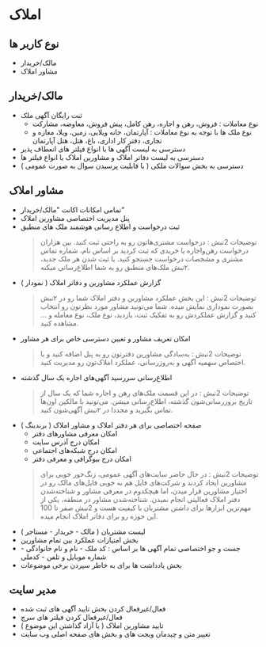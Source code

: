 # املاک

## نوع کاربر ها
- مالک/خریدار
- مشاور املاک

## مالک/خریدار
- ثبت رایگان آگهی ملک
  - نوع معاملات : فروش، رهن و اجاره، رهن کامل، پیش فروش، معاوضه، مشارکت
  - نوع ملک ها با توجه به نوع معاملات : آپارتمان، خانه ویلایی، زمین، ویلا، مغازه و تجاری، دفتر کار اداری، باغ، هتل، هتل آپارتمان
- دسترسی به لیست آگهی ها با انواع فیلتر های انعطاف پذیر
- دسترسی به لیست دفاتر املاک و مشاورین املاک با انواع فیلتر ها
- دسترسی به بخش سوالات ملکی ( با قابلیت پرسیدن سوال به صورت عمومی )

## مشاور املاک
- تمامی امکانات اکانت "مالک/خریدار"
- پنل مدیریت اختصاصی مشاورین املاک
- ثبت درخواست و اطلاع رسانی هوشمند ملک های منطبق
  > توضیحات 2نبش : درخواست مشتری‌هاتون رو به راحتی ثبت کنید. بین هزاران درخواست رهن‌و‌اجاره‌ یا خریدی که ثبت کردید بر اساس نام، شماره تماس مشتری و مشخصات درخواست جستجو کنید. با ثبت شدن هر ملک جدید، ۲نبش ملک‌های منطبق رو به شما اطلاع‌رسانی میکنه.
- گزارش عملکرد مشاورین و دفاتر املاک ( نمودار )
  > توضیحات 2نبش : این بخش عملکرد مشاورین و دفتر املاک شما رو در ۲نبش بصورت نموداری نمایش میده. شما می‌تونید مشاور مورد نظرتون رو انتخاب کنید و گزارش عملکردش رو به تفکیک ثبت، بازدید، نوع ملک، نوع معامله و ... مشاهده کنید.
- امکان تعریف مشاور و تعیین دسترسی خاص برای هر مشاور
  > توضیحات 2نبش : به‌سادگی مشاورین‌ دفترتون رو به پنل اضافه کنید و با اختصاص سهمیه‌ آگهی و به‌روزرسانی، عملکرد املاک‌تون رو مدیریت کنید.
- اطلاع‌رسانی سررسید آگهی‌های اجاره‌ یک سال گذشته
  > توضیحات 2نبش : در این قسمت ملک‌های رهن و اجاره‌ شما که یک سال از تاریخ بروزرسانی‌شون گذشته، اطلاع‌رسانی میشن. می‌تونید با مالکین اون‌ها تماس بگیرید و مجددا در ۲نبش آگهی‌شون کنید.
- صفحه اختصاصی برای هر دفتر املاک و مشاور املاک ( برندینگ )
  - امکان معرفی مشاورهای دفتر
  - امکان درج آدرس سایت
  - امکان درج شبکه‌های اجتماعی
  - امکان درج بیوگرافی و معرفی دفتر
  > توضیحات 2نبش : در حال حاضر سایت‌های آگهی عمومی، زنگ‌خور خوبی برای مشاورین ایجاد کردند و شرکت‌های فایل هم به خوبی فایل‌های مالک رو در اختیار مشاورین قرار میدن، اما هیچکدوم در معرفی مشاور و شناخته‌شدن دفتر املاک فعالیتی انجام نمیدن. شناخته‌شدن مشاور در منطقه، یکی از مهم‌ترین ابزارها برای داشتن مشتریان با کیفیت هست و 2نبش صفر تا 100 این حوزه رو برای دفاتر املاک انجام میده.
- لیست مشتریان ( مالک - خریدار - مستاجر )
- بخش امتیازات عملکرد بین تمام مشاورین
- جست و جو اختصاصی تمام آگهی ها بر اساس : کد ملک - نام و نام خانوادگی - شماره موبایل و تلفن - کدملی
- بخش یادداشت ها برای به خاطر سپردن برخی موضوعات

## مدیر سایت
- فعال/غیرفعال کردن بخش تایید آگهی های ثبت شده
- فعال/غیرفعال کردن فیلتر های سرچ
- تایید مشاورین املاک ( یا آزاد گذاشتن این موضوع )
- تغییر متن و چیدمان ویجت های و بخش های صفحه اصلی وب سایت
